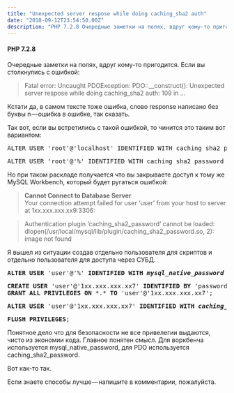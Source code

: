 ```yaml
---
title: "Unexpected server respose while doing caching_sha2 auth"
date: "2018-09-12T23:54:50.00Z"
description: "PHP 7.2.8 Очередные заметки на полях, вдруг кому-то пригодится. Если вы столкнулись с ошибкой:  > Fatal error: Uncaught PDOExcep"
---
```


<h4>PHP 7.2.8</h4>
<p>Очередные заметки на полях, вдруг кому-то пригодится. Если вы столкнулись с ошибкой:</p>
<blockquote><p>Fatal error: Uncaught PDOException: PDO::__construct(): Unexpected server respose while doing caching_sha2 auth: 109 in &#8230;</p></blockquote>
<p>Кстати да, в самом тексте тоже ошибка, слово response написано без буквы n — ошибка в ошибке, так сказать.</p>
<p>Так вот, если вы встретились с такой ошибкой, то чинится это таким вот вариантом:</p>
<pre>ALTER USER 'root'@'localhost' IDENTIFIED WITH caching_sha2_password BY 'your password';</pre>
<pre>ALTER USER 'root'@'%' IDENTIFIED WITH caching_sha2_password BY 'your password';</pre>
<p>Но при таком раскладе получается что вы закрываете доступ к тому же MySQL Workbench, который будет ругаться ошибкой:</p>
<blockquote><p>
<strong>Cannot Connect to Database Server<br /></strong>Your connection attempt failed for user &#8216;user&#8217; from your host to server at 1хх.ххх.ххх.хх9:3306:</p></blockquote>
<blockquote><p>Authentication plugin &#8216;caching_sha2_password&#8217; cannot be loaded: dlopen(/usr/local/mysql/lib/plugin/caching_sha2_password.so, 2): image not found</p></blockquote>
<p>Я вышел из ситуации создав отдельно пользователя для скриптов и отдельно пользователя для доступа через СУБД.</p>
<pre><strong>ALTER</strong> <strong>USER</strong> 'user'@'%' <strong>IDENTIFIED</strong> <strong>WITH</strong> <strong><em>mysql_native_password</em></strong> <strong>BY</strong> 'password';</pre>
<pre><strong>CREATE</strong> <strong>USER</strong> 'user'@'1xx.xxx.xxx.xx7' <strong>IDENTIFIED</strong> <strong>BY</strong> 'password';<br><strong>GRANT</strong> <strong>ALL</strong> <strong>PRIVILEGES</strong> <strong>ON</strong> *.* <strong>TO</strong> 'user'@'1xx.xxx.xxx.xx7';</pre>
<pre><strong>ALTER</strong> <strong>USER</strong> 'user'@'1xx.xxx.xxx.xx7' <strong>IDENTIFIED</strong> <strong>WITH</strong> <strong><em>caching_sha2_password</em></strong> <strong>BY</strong> 'password';</pre>
<pre><strong>FLUSH</strong> <strong>PRIVILEGES</strong>;</pre>
<p>Понятное дело что для безопасности не все привелегии выдаются, чисто из экономии кода. Главное понятен смысл. Для воркбенча используется mysql_native_password, для PDO используется caching_sha2_password.</p>
<p>Вот как-то так.</p>
<p>Если знаете способы лучше — напишите в комментарии, пожалуйста.</p>



